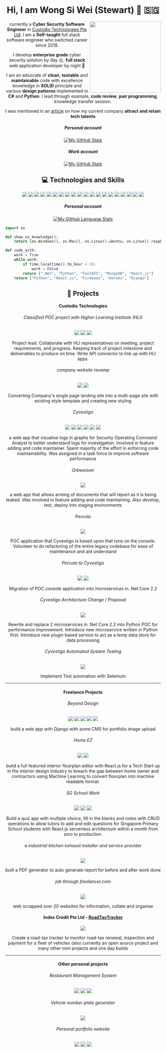 
<div align="center">
  
# Hi, I am Wong Si Wei (Stewart) 👋 🇸🇬

<img align='right' src="https://media.giphy.com/media/KNP5EQE5n2nczSFYpD/giphy.gif" width="230">

currently a **Cyber Security Software Engineer** in [Custodio Technologies Pte Ltd](https://www.custodiotech.com.sg). I am a **Self-taught** full stack software engineer who switched career since 2018.

I develop **enterprise grade** cyber security solution by day 🌞, **full stack** web application developer by night 🌙 

I am an advocate of **clean**, **testable** and **maintainable** code with excellence knowledge in **SOLID** principle and various **design patterns** implemented in **C#** and **Python**. I lead through example, **code review**, **pair programming**, knowledge transfer session.

I was mentioned in an [article](https://www.edb.gov.sg/en/news-and-events/insights/talent/how-to-attract-and-retain-tech-talent-with-the-right-culture.html) on how my current company **attract and retain tech talents**


##### Personal account

[![My GitHub Stats](https://github-readme-stats.vercel.app/api/?username=stewart86&count_private=true&theme=tokyonight&showicons=true)]()

##### Work account

[![My GitHub Stats](https://github-readme-stats.vercel.app/api/?username=stewartwong&count_private=true&theme=tokyonight&showicons=true)]()

## 💻 Technologies and Skills

![](https://img.shields.io/badge/OS-Linux-informational?style=flat&logo=linux&logoColor=white&color=2bbc8a)
![](https://img.shields.io/badge/OS-Windows-informational?style=flat&logo=windows&logoColor=white&color=2bbc8a)
![](https://img.shields.io/badge/OS-Mac-informational?style=flat&logo=macos&logoColor=white&color=2bbc8a)
![](https://img.shields.io/badge/Editor-VS_Code-informational?style=flat&logo=visual-studio-code&logoColor=white&color=2bbc8a)
![](https://img.shields.io/badge/Editor-VIM-informational?style=flat&logo=vim&logoColor=white&color=2bbc8a)
![](https://img.shields.io/badge/Code-C%23-informational?style=flat&logo=c-sharp&logoColor=white&color=2bbc8a)
![](https://img.shields.io/badge/Code-Python-informational?style=flat&logo=python&logoColor=white&color=2bbc8a)
![](https://img.shields.io/badge/Code-JavaScript-informational?style=flat&logo=javascript&logoColor=white&color=2bbc8a)
![](https://img.shields.io/badge/Code-React-informational?style=flat&logo=react&logoColor=white&color=2bbc8a)
![](https://img.shields.io/badge/Code-HTML-informational?style=flat&logo=html5&logoColor=white&color=2bbc8a)
![](https://img.shields.io/badge/Code-CSS-informational?style=flat&logo=css3&logoColor=white&color=2bbc8a)
![](https://img.shields.io/badge/Shell-Bash-informational?style=flat&logo=gnu-bash&logoColor=white&color=2bbc8a)
![](https://img.shields.io/badge/Shell-CMD-informational?style=flat&logo=gnu-bash&logoColor=white&color=2bbc8a)
![](https://img.shields.io/badge/Shell-Powershell-informational?style=flat&logo=powershell&logoColor=white&color=2bbc8a)
![](https://img.shields.io/badge/Tools-PostgreSQL-informational?style=flat&logo=postgresql&logoColor=white&color=2bbc8a)
![](https://img.shields.io/badge/Tools-MySQL-informational?style=flat&logo=mysql&logoColor=white&color=2bbc8a)
![](https://img.shields.io/badge/Tools-MongoDB-informational?style=flat&logo=mongodb&logoColor=white&color=2bbc8a)
![](https://img.shields.io/badge/Cloud-Heroku-informational?style=flat&logo=heroku&logoColor=white&color=2bbc8a)
![](https://img.shields.io/badge/Cloud-Firebase-informational?style=flat&logo=firebase&logoColor=white&color=2bbc8a)
![](https://img.shields.io/badge/Cloud-AWS-informational?style=flat&logo=amazon-aws&logoColor=white&color=2bbc8a)


##### Personal account

[![My GitHub Language Stats](https://github-readme-stats.vercel.app/api/top-langs/?username=stewart86&langs_count=5&theme=tokyonight)]()
</div>

```python
import os

def show_os_knowledge():
    return [os.Windows(), os.Mac(), os.Linux().ubuntu, os.Linux().raspbain, os.Linux().kali]

def code_with:
    work = True
    while work:
        if time.localtime().tm_hour > 18:
            work = False
        return [".Net", "Python", "FastAPI", "MongoDB", "React.js"]
    return ["Python", "React.js", "Firebase", "Heroku", "Django"]
```
<div align="center">

## 🔨 Projects

#### Custodio Technologies

###### Classified POC project with Higher Learning Institute (HLI) 
![](https://img.shields.io/badge/Code-Python-informational?style=flat&logo=python&logoColor=white&color=2bbc8a) ![](https://img.shields.io/badge/Code-JavaScript-informational?style=flat&logo=javascript&logoColor=white&color=2bbc8a) ![](https://img.shields.io/badge/Code-React-informational?style=flat&logo=react&logoColor=white&color=2bbc8a)

Project lead. Collaborate with HLI representatives on meeting, project requirements, and progress. Keeping track of project milestone and deliverables to produce on time. Write API connector to link up with HLI apps.

###### company website revamp 
![](https://img.shields.io/badge/Code-HTML-informational?style=flat&logo=html5&logoColor=white&color=2bbc8a) ![](https://img.shields.io/badge/Code-CSS-informational?style=flat&logo=css3&logoColor=white&color=2bbc8a)

Converting Company's single page landing site into a multi-page site with existing style template and creating new styling

###### Cyvestigo 
![](https://img.shields.io/badge/Code-C%23-informational?style=flat&logo=c-sharp&logoColor=white&color=2bbc8a) ![](https://img.shields.io/badge/Code-Python-informational?style=flat&logo=python&logoColor=white&color=2bbc8a) ![](https://img.shields.io/badge/Code-JavaScript-informational?style=flat&logo=javascript&logoColor=white&color=2bbc8a) ![](https://img.shields.io/badge/Code-React-informational?style=flat&logo=react&logoColor=white&color=2bbc8a) ![](https://img.shields.io/badge/Code-HTML-informational?style=flat&logo=html5&logoColor=white&color=2bbc8a) ![](https://img.shields.io/badge/Code-CSS-informational?style=flat&logo=css3&logoColor=white&color=2bbc8a)

a web app that visualise logs in graphs for Security Operating Command Analyst to better understand logs for investigation. Involved in feature adding and code maintainer. Spent majority of the effort in enforcing code maintainability. Was assigned in a task force to improve software performance

###### Orbweaver 
![](https://img.shields.io/badge/Code-C%23-informational?style=flat&logo=c-sharp&logoColor=white&color=2bbc8a)

a web app that allows arming of documents that will report as it is being leaked. Was involved in feature adding and code maintaining. Also develop, test, deploy into staging environments

######  Percola 
![](https://img.shields.io/badge/Code-C%23-informational?style=flat&logo=c-sharp&logoColor=white&color=2bbc8a)

POC application that Cyvestigo is based upon that runs on the console.  Volunteer to do refactoring of the entire legacy codebase for ease of maintenance and aid understand

###### Percola to Cyvestigo 
![](https://img.shields.io/badge/Code-C%23-informational?style=flat&logo=c-sharp&logoColor=white&color=2bbc8a) ![](https://img.shields.io/badge/Code-C%23-informational?style=flat&logo=.net&logoColor=white&color=2bbc8a)

Migration of POC console application into microservices in .Net Core 2.2

###### Cyvestigo Architecture Change / Proposal 
![](https://img.shields.io/badge/Code-C%23-informational?style=flat&logo=c-sharp&logoColor=white&color=2bbc8a)

Rewrite and replace 2 microservices in .Net Core 2.2 into Python POC for performance improvement. Introduce new microservice written in Python first. Introduce new plugin based service to act as a temp data store for  data processing

###### Cyvestigo Automated System Testing 
![](https://img.shields.io/badge/Code-Python-informational?style=flat&logo=python&logoColor=white&color=2bbc8a)

Implement Test automation with Selenium

---

#### Freelance Projects

###### Beyond Design 
![](https://img.shields.io/badge/Code-Python-informational?style=flat&logo=python&logoColor=white&color=2bbc8a) ![](https://img.shields.io/badge/Code-HTML-informational?style=flat&logo=html5&logoColor=white&color=2bbc8a) ![](https://img.shields.io/badge/Code-CSS-informational?style=flat&logo=css3&logoColor=white&color=2bbc8a) ![](https://img.shields.io/badge/Cloud-AWS-informational?style=flat&logo=amazon-aws&logoColor=white&color=2bbc8a) ![](https://img.shields.io/badge/Cloud-Heroku-informational?style=flat&logo=heroku&logoColor=white&color=2bbc8a)

build a web app with Django with some CMS for portfolio image upload

###### Home EZ 
![](https://img.shields.io/badge/Code-JavaScript-informational?style=flat&logo=javascript&logoColor=white&color=2bbc8a) ![](https://img.shields.io/badge/Code-React-informational?style=flat&logo=react&logoColor=white&color=2bbc8a)

build a full featured interior floorplan editor with React.js for a Tech Start up in the interior design industry to breach the gap between home owner and contractors using Machine Learning to convert floorplan into machine readable format.

###### SG School Work 
![](https://img.shields.io/badge/Code-JavaScript-informational?style=flat&logo=javascript&logoColor=white&color=2bbc8a) ![](https://img.shields.io/badge/Code-React-informational?style=flat&logo=react&logoColor=white&color=2bbc8a) ![](https://img.shields.io/badge/Cloud-Firebase-informational?style=flat&logo=firebase&logoColor=white&color=2bbc8a)

Build a quiz app with multiple choice, fill in the blanks and notes with CRUD operations to allow tutors to add and edit questions for Singapore Primary School students with React.js serverless architecture within a month from zero to production.

###### a industrial kitchen exhaust installer and service provider 
![](https://img.shields.io/badge/Code-C%23-informational?style=flat&logo=c-sharp&logoColor=white&color=2bbc8a)

built a PDF generator to auto generate report for before and after work done

###### job through freelancer.com 
![](https://img.shields.io/badge/Code-Python-informational?style=flat&logo=python&logoColor=white&color=2bbc8a)

web scrapped over 20 websites for information, collate and organise

#### Index Credit Pte Ltd - [RoadTaxTracker](https://github.com/Stewart86/roadtaxTracker) 
![](https://img.shields.io/badge/Code-Python-informational?style=flat&logo=python&logoColor=white&color=2bbc8a)

Create a road-tax tracker to monitor road-tax renewal, inspection and payment for a fleet of vehicles (also currently an open source project and many other mini projects and one day builds

---

#### Other personal projects

###### Restaurant Management System 
![](https://img.shields.io/badge/Code-Python-informational?style=flat&logo=python&logoColor=white&color=2bbc8a) ![](https://img.shields.io/badge/Code-JavaScript-informational?style=flat&logo=javascript&logoColor=white&color=2bbc8a) ![](https://img.shields.io/badge/Code-React-informational?style=flat&logo=react&logoColor=white&color=2bbc8a)
###### Vehicle number plate generator 
![](https://img.shields.io/badge/Code-Python-informational?style=flat&logo=python&logoColor=white&color=2bbc8a)
###### Personal portfolio website 
![](https://img.shields.io/badge/Code-Python-informational?style=flat&logo=python&logoColor=white&color=2bbc8a) ![](https://img.shields.io/badge/Code-HTML-informational?style=flat&logo=html5&logoColor=white&color=2bbc8a) ![](https://img.shields.io/badge/Code-CSS-informational?style=flat&logo=css3&logoColor=white&color=2bbc8a)
</div>
